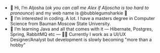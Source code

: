 - 👋 Hi, I’m Aljosha (*ok you can call me Alex if Aljoscha is too hard to pronounce*) and my web name is @bubblegumsharkie 🦈 
- 👀 I’m interested in coding. A lot. I have a masters degree in Computer Science from Bauman Moscow State University.
- 🌱 I’m learning Java and all that comes with it — Hibernate, Postgres, Spring, RabbitMQ etc
—  👨‍💻 Currently I work as a UI/UX Designer/Analyst but development is slowly becoming "more than a hobby"

<!---
bubblegumsharkie/bubblegumsharkie is a ✨ special ✨ repository because its `README.md` (this file) appears on your GitHub profile.
You can click the Preview link to take a look at your changes.
--->
